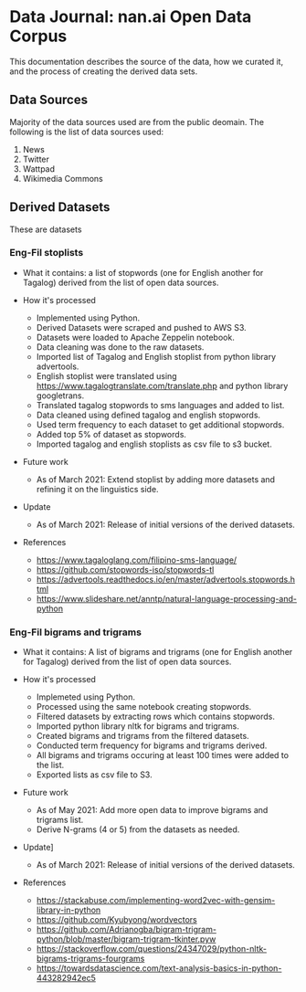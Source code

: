 # Data Journal: nan.ai Open Data Corpus
This documentation describes the source of the data, how we curated it, and the process of creating the derived data sets.

## Data Sources
Majority of the data sources used are from the public deomain. The following is the list of data sources used:

  1. News
  2. Twitter
  3. Wattpad
  4. Wikimedia Commons

## Derived Datasets
These are datasets 

### Eng-Fil stoplists

- What it contains: a list of stopwords (one for English another for Tagalog) derived from the list of open data sources.
- How it's processed
  - Implemented using Python.
  - Derived Datasets were scraped and pushed to AWS S3.
  - Datasets were loaded to Apache Zeppelin notebook.
  - Data cleaning was done to the raw datasets.
  - Imported list of Tagalog and English stoplist from python library advertools.
  - English stoplist were translated using https://www.tagalogtranslate.com/translate.php and python library googletrans.
  - Translated tagalog stopwords to sms languages and added to list.
  - Data cleaned using defined tagalog and english stopwords.
  - Used term frequency to each dataset to get additional stopwords.
  - Added top 5% of dataset as stopwords.
  - Imported tagalog and english stoplists as csv file to s3 bucket.

- Future work
  - As of March 2021: Extend stoplist by adding more datasets and refining it on the linguistics side.

- Update
  - As of March 2021: Release of initial versions of the derived datasets.

- References
  - https://www.tagaloglang.com/filipino-sms-language/
  - https://github.com/stopwords-iso/stopwords-tl
  - https://advertools.readthedocs.io/en/master/advertools.stopwords.html
  - https://www.slideshare.net/anntp/natural-language-processing-and-python  


### Eng-Fil bigrams and trigrams
- What it contains: A list of bigrams and trigrams (one for English another for Tagalog) derived from the list of open data sources.

- How it's processed
  - Implemeted using Python.
  - Processed using the same notebook creating stopwords.
  - Filtered datasets by extracting rows which contains stopwords.
  - Imported python library nltk for bigrams and trigrams.
  - Created bigrams and trigrams from the filtered datasets.
  - Conducted term frequency for bigrams and trigrams derived.
  - All bigrams and trigrams occuring at least 100 times were added to the list.
  - Exported lists as csv file to S3.
  
- Future work
  - As of May 2021: Add more open data to improve bigrams and trigrams list.
  - Derive N-grams (4 or 5) from the datasets as needed.
  
- Update]
  - As of March 2021: Release of initial versions of the derived datasets.

- References
  - https://stackabuse.com/implementing-word2vec-with-gensim-library-in-python
  - https://github.com/Kyubyong/wordvectors
  - https://github.com/Adrianogba/bigram-trigram-python/blob/master/bigram-trigram-tkinter.pyw
  - https://stackoverflow.com/questions/24347029/python-nltk-bigrams-trigrams-fourgrams
  - https://towardsdatascience.com/text-analysis-basics-in-python-443282942ec5
